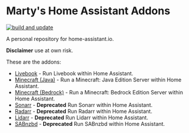# Marty's Home Assistant Addons

[![build and update](https://github.com/evilmarty/hassio-addons/actions/workflows/build-update.yml/badge.svg)](https://github.com/evilmarty/hassio-addons/actions/workflows/build-update.yml)

A personal repository for home-assistant.io.

**Disclaimer** use at own risk.

These are the addons:

- [Livebook](livebook/README.md) - Run Livebook within Home Assistant.
- [Minecraft (Java)](minecraft/README.md) - Run a Minecraft: Java Edition Server within Home Assistant.
- [Minecraft (Bedrock)](minecraft_bedrock/README.md) - Run a Minecraft: Bedrock Edition Server within Home Assistant.
- [Sonarr](sonarr/README.md) - **Deprecated** Run Sonarr within Home Assistant.
- [Radarr](radarr/README.md) - **Deprecated** Run Radarr within Home Assistant.
- [Lidarr](lidarr/README.md) - **Deprecated** Run Lidarr within Home Assistant.
- [SABnzbd](sabnzbd/README.md) - **Deprecated** Run SABnzbd within Home Assistant.

